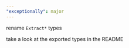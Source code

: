 ```yaml
---
"exceptionally": major
---
```


rename `Extract*` types

take a look at the exported types in the README
